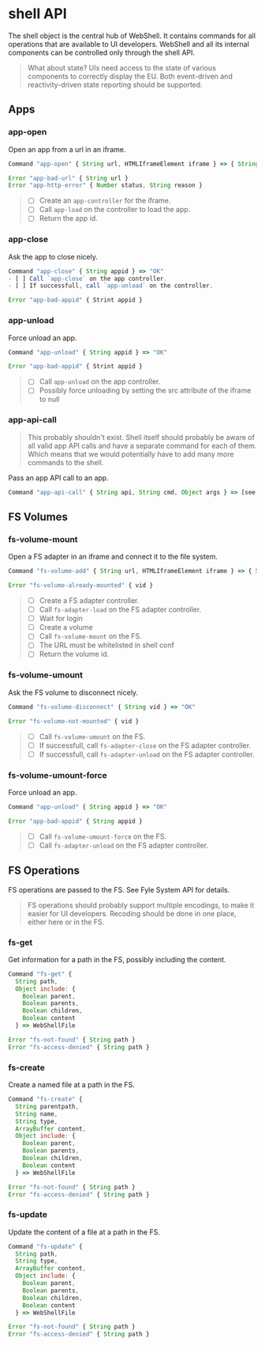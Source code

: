 # shell API
The shell object is the central hub of WebShell. It contains commands for all operations that are available to UI developers. WebShell and all its internal components can be controlled only through the shell API. 

> What about state? UIs need access to the state of various components to correctly display the EU. Both event-driven and reactivity-driven state reporting should be supported.

## Apps

### app-open
Open an app from a url in an iframe.

````js
Command "app-open" { String url, HTMLIframeElement iframe } => { String appid }

Error "app-bad-url" { String url }
Error "app-http-error" { Number status, String reason }
````
> - [ ] Create an `app-controller` for the iframe.
> - [ ] Call `app-load` on the controller to load the app.
> - [ ] Return the app id.

### app-close
Ask the app to close nicely. 
````js
Command "app-close" { String appid } => "OK"
- [ ] Call `app-close` on the app controller.
- [ ] If successfull, call `app-unload` on the controller.

Error "app-bad-appid" { Strint appid } 
````

### app-unload
Force unload an app.
````js
Command "app-unload" { String appid } => "OK"

Error "app-bad-appid" { Strint appid }
````
> - [ ] Call `app-unload` on the app controller.
> - [ ] Possibly force unloading by setting the src attribute of the iframe to null

### app-api-call
> This probably shouldn't exist. Shell itself should probably be aware of all valid app API calls and have a separate command for each of them. Which means that we would potentially have to add many more commands to the shell.

Pass an app API call to an app.
````js
Command "app-api-call" { String api, String cmd, Object args } => [see docs for app APIs]
````

## FS Volumes
### fs-volume-mount
Open a FS adapter in an iframe and connect it to the file system.
````js
Command "fs-volume-add" { String url, HTMLIframeElement iframe } => { String vid }

Error "fs-volume-already-mounted" { vid }
````
> - [ ] Create a FS adapter controller.
> - [ ] Call `fs-adapter-load` on the FS adapter controller.
> - [ ] Wait for login
> - [ ] Create a volume
> - [ ] Call `fs-volume-mount` on the FS.
> - [ ] The URL must be whitelisted in shell conf
> - [ ] Return the volume id.

### fs-volume-umount
Ask the FS volume to disconnect nicely. 
````js
Command "fs-volume-disconnect" { String vid } => "OK"

Error "fs-volume-not-mounted" { vid }
````
> - [ ] Call `fs-volume-umount` on the FS.
> - [ ] If successfull, call `fs-adapter-close` on the FS adapter controller.
> - [ ] If successfull, call `fs-adapter-unload` on the FS adapter controller.


### fs-volume-umount-force
Force unload an app.
````js
Command "app-unload" { String appid } => "OK"

Error "app-bad-appid" { String appid }
````
> - [ ] Call `fs-volume-umount-force` on the FS.
> - [ ] Call `fs-adapter-unload` on the FS adapter controller.

## FS Operations
FS operations are passed to the FS. See Fyle System API for details.
> FS operations should probably support multiple encodings, to make it easier for UI developers.
> Recoding should be done in one place, either here or in the FS.

### fs-get 
Get information for a path in the FS, possibly including the content.
````js
Command "fs-get" { 
  String path, 
  Object include: { 
    Boolean parent, 
    Boolean parents, 
    Boolean children, 
    Boolean content 
  } => WebShellFile

Error "fs-not-found" { String path }
Error "fs-access-denied" { String path }
````

### fs-create
Create a named file at a path in the FS.
````js
Command "fs-create" { 
  String parentpath, 
  String name,
  String type,
  ArrayBuffer content,
  Object include: { 
    Boolean parent, 
    Boolean parents, 
    Boolean children, 
    Boolean content 
  } => WebShellFile

Error "fs-not-found" { String path }
Error "fs-access-denied" { String path }
````


### fs-update
Update the content of a file at a path in the FS.
````js
Command "fs-update" { 
  String path, 
  String type,
  ArrayBuffer content,
  Object include: { 
    Boolean parent, 
    Boolean parents, 
    Boolean children, 
    Boolean content 
  } => WebShellFile

Error "fs-not-found" { String path }
Error "fs-access-denied" { String path }
````
